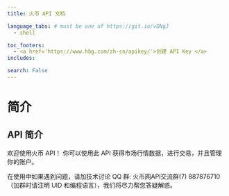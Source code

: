 ```yaml
---
title: 火币 API 文档

language_tabs: # must be one of https://git.io/vQNgJ
  - shell

toc_footers:
  - <a href='https://www.hbg.com/zh-cn/apikey/'>创建 API Key </a>
includes:

search: False
---
```


# 简介

## API 简介

欢迎使用火币 API！ 你可以使用此 API 获得市场行情数据，进行交易，并且管理你的账户。

<aside class="notice">
在使用中如果遇到问题，请加技术讨论 QQ 群: 火币网API交流群(7) 887876710（加群时请注明 UID 和编程语言），我们将尽力帮您答疑解惑。
</aside>


